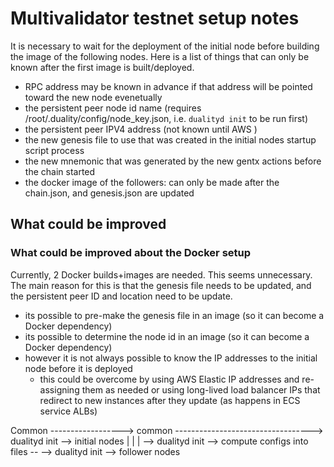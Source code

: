# Multivalidator testnet setup notes

It is necessary to wait for the deployment of the initial node before building the image of the following nodes.
Here is a list of things that can only be known after the first image is built/deployed.

- RPC address may be known in advance if that address will be pointed toward the new node evenetually
- the persistent peer node id name (requires /root/.duality/config/node_key.json, i.e. `dualityd init` to be run first)
- the persistent peer IPV4 address (not known until AWS )
- the new genesis file to use that was created in the initial nodes startup script process
- the new mnemonic that was generated by the new gentx actions before the chain started
- the docker image of the followers: can only be made after the chain.json, and genesis.json are updated

## What could be improved

### What could be improved about the Docker setup

Currently, 2 Docker builds+images are needed. This seems unnecessary.
The main reason for this is that the genesis file needs to be updated,
and the persistent peer ID and location need to be update.
- its possible to pre-make the genesis file in an image (so it can become a Docker dependency)
- its possible to determine the node id in an image (so it can become a Docker dependency)
- however it is not always possible to know the IP addresses to the initial node before it is deployed
  - this could be overcome by using AWS Elastic IP addresses and re-assigning them as needed or
    using long-lived load balancer IPs that redirect to new instances after they update (as happens in ECS service ALBs)

Common ------------------> common ----------------------------------> dualityd init --> initial nodes
        |                                                  |     |
        --> dualityd init --> compute configs into files --       --> dualityd init --> follower nodes
